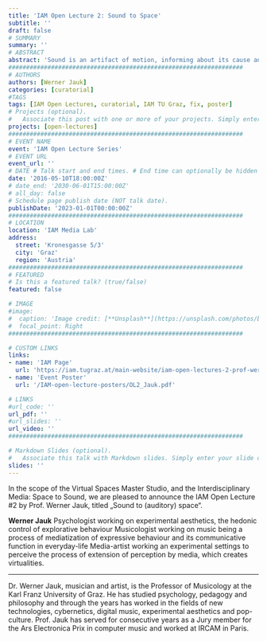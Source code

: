 ```yaml
---
title: 'IAM Open Lecture 2: Sound to Space'
subtitle: ''
draft: false
# SUMMARY
summary: ''
# ABSTRACT 
abstract: 'Sound is an artifact of motion, informing about its cause and its propagation. Perception / body-environment-interaction leads to embodiments, to intuitive knowledge of the behavior of sound in the space and its meaning to the body both, being represented by sound-gestures. Vice versa, sound-gestures “trigger” embodied cognitions to make spaces being present in perception. Mediated interaction of the body with environment creates adaptive spaces – physically and emotionally perceived…'
##################################################################
# AUTHORS 
authors: [Werner Jauk]
categories: [curatorial]
#TAGS
tags: [IAM Open Lectures, curatorial, IAM TU Graz, fix, poster]
# Projects (optional).
#   Associate this post with one or more of your projects. Simply enter your project's folder or file name without extension. Otherwise, set `projects = []`.
projects: [open-lectures]
##################################################################
# EVENT NAME 
event: 'IAM Open Lecture Series'
# EVENT URL 
event_url: ''
# DATE # Talk start and end times. # End time can optionally be hidden by prefixing the line with `#`.
date: '2016-05-10T18:00:00Z'
# date_end: '2030-06-01T15:00:00Z'
# all_day: false
# Schedule page publish date (NOT talk date).
publishDate: '2023-01-01T00:00:00Z'
##################################################################
# LOCATION 
location: 'IAM Media Lab'
address:
  street: 'Kronesgasse 5/3'
  city: 'Graz'
  region: 'Austria'
##################################################################
# FEATURED
# Is this a featured talk? (true/false)
featured: false

# IMAGE 
#image:
#  caption: 'Image credit: [**Unsplash**](https://unsplash.com/photos/bzdhc5b3Bxs)'
#  focal_point: Right
##################################################################

# CUSTOM LINKS 
links:
- name: 'IAM Page'
  url: 'https://iam.tugraz.at/main-website/iam-open-lectures-2-prof-werner-jauk-sound-to-space/'
- name: 'Event Poster'
  url: '/IAM-open-lecture-posters/OL2_Jauk.pdf'

# LINKS 
#url_code: ''
url_pdf: ''
#url_slides: ''
url_video: ''
##################################################################

# Markdown Slides (optional).
#   Associate this talk with Markdown slides. Simply enter your slide deck's filename without extension. Otherwise, set `slides = ""`.
slides: ''
---
```


In the scope of the Virtual Spaces Master Studio, and the Interdisciplinary Media: Space to Sound, we are pleased to announce the IAM Open Lecture #2 by Prof. Werner Jauk, titled „Sound to (auditory) space“.

**Werner Jauk**
Psychologist working on experimental aesthetics, the hedonic control of explorative behaviour
Musicologist working on music being a process of mediatization of expressive behaviour and its communicative function in everyday-life
Media-artist working an experimental settings to perceive the process of extension of perception by media, which creates virtualities.

--- 

Dr. Werner Jauk, musician and artist, is the Professor of Musicology at the Karl Franz University of Graz. He has studied psychology, pedagogy and philosophy and through the years has worked in the fields of new technologies, cybernetics, digital music, experimental aesthetics and pop-culture. Prof. Jauk has served for consecutive years as a Jury member for the Ars Electronica Prix in computer music and worked at IRCAM in Paris.


<!--
Prof. Jauk’s slides converted from the MAX/MSP presentation 
Original post: 
- https://iam.tugraz.at/2016/05/iam-open-lectures-2-prof-werner-jauk-sound-to-space/
- https://iam.tugraz.at/main-website/iam-open-lectures-2-prof-werner-jauk-sound-to-space/

 MAX/MSP slides as appropriation/misuse of software. In this case for presentation 
 -->

